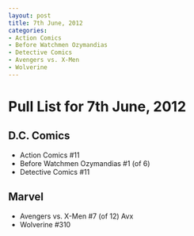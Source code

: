 ```yaml
---
layout: post
title: 7th June, 2012
categories:
- Action Comics
- Before Watchmen Ozymandias
- Detective Comics
- Avengers vs. X-Men
- Wolverine
---
```


# Pull List for 7th June, 2012

## D.C. Comics

* Action Comics #11
* Before Watchmen Ozymandias #1 (of 6)
* Detective Comics #11

## Marvel

* Avengers vs. X-Men #7 (of 12) Avx
* Wolverine #310